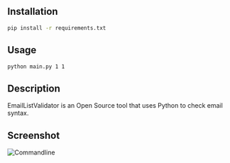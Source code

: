 ## Installation

```bash
pip install -r requirements.txt
```

## Usage

```bash
python main.py 1 1
```

## Description

EmailListValidator is an Open Source tool that uses Python to check email syntax.

## Screenshot
![Commandline](https://github.com/ronknight/EmailListValidator/blob/master/assets/images/screenshots/screenshot.PNG)